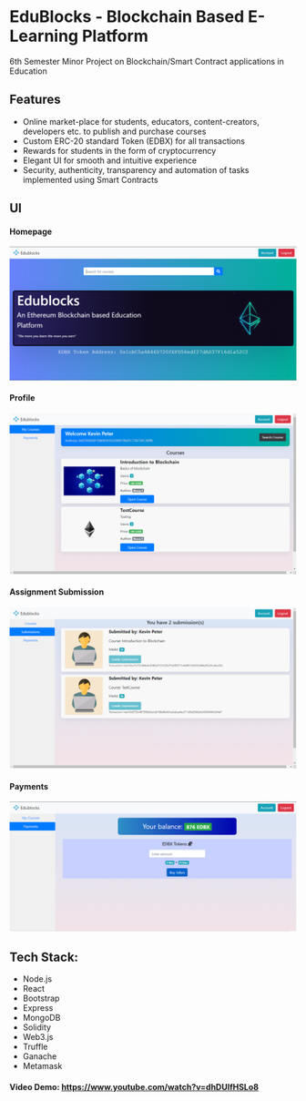 # EduBlocks - Blockchain Based E-Learning Platform

6th Semester Minor Project on Blockchain/Smart Contract applications in Education

## Features

- Online market-place for students, educators, content-creators, developers etc. to publish and purchase courses
- Custom ERC-20 standard Token (EDBX) for all transactions
- Rewards for students in the form of cryptocurrency
- Elegant UI for smooth and intuitive experience
- Security, authenticity, transparency and automation of tasks implemented using Smart Contracts

## UI

#### Homepage

![homepage](demos/homepage.png)

#### Profile

![profile page](demos/student%20profile.png)

#### Assignment Submission

![assignment submissions](demos/submissions.png)

#### Payments

![buy tokens](demos/buy_tokens.png)

## Tech Stack:

- Node.js
- React
- Bootstrap
- Express
- MongoDB
- Solidity
- Web3.js
- Truffle
- Ganache
- Metamask

#### Video Demo: https://www.youtube.com/watch?v=dhDUIfHSLo8
